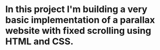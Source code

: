 # In this project I'm building a very basic implementation of a parallax website with fixed scrolling using HTML and CSS. 